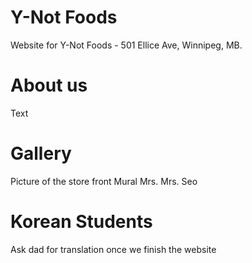  # Y-Not Foods
 Website for Y-Not Foods - 501 Ellice Ave, Winnipeg, MB.

# About us
 Text 

# Gallery 
Picture of the store front
Mural 
Mrs. Mrs. Seo

# Korean Students
Ask dad for translation once we finish the website
